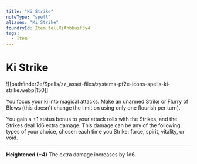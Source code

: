```yaml
---
title: "Ki Strike"
noteType: "spell"
aliases: "Ki Strike"
foundryId: Item.tellXjAhbbuif3y4
tags:
  - Item
---
```


# Ki Strike
![[pathfinder2e/Spells/zz_asset-files/systems-pf2e-icons-spells-ki-strike.webp|150]]

You focus your ki into magical attacks. Make an unarmed Strike or Flurry of Blows (this doesn't change the limit on using only one flourish per turn).

You gain a +1 status bonus to your attack rolls with the Strikes, and the Strikes deal 1d6 extra damage. This damage can be any of the following types of your choice, chosen each time you Strike: force, spirit, vitality, or void.

* * *

**Heightened (+4)** The extra damage increases by 1d6.
